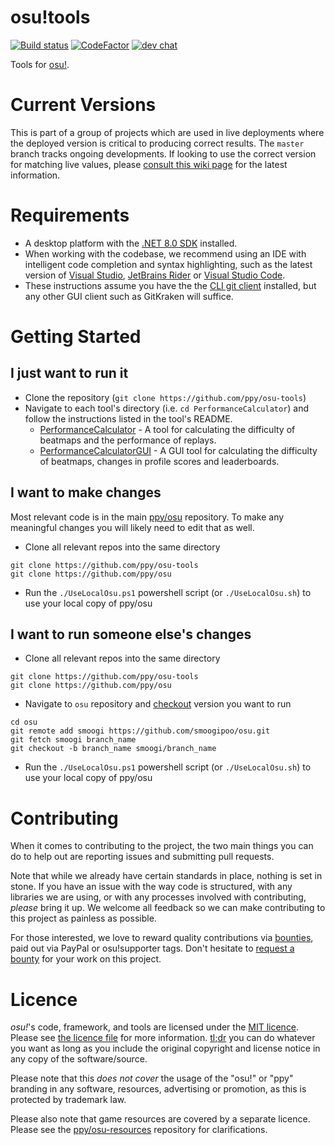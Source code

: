 # osu!tools

[![Build status](https://github.com/ppy/osu-tools/actions/workflows/ci.yml/badge.svg?branch=master&event=push)](https://github.com/ppy/osu-tools/actions/workflows/ci.yml)
[![CodeFactor](https://www.codefactor.io/repository/github/ppy/osu-tools/badge)](https://www.codefactor.io/repository/github/ppy/osu-tools) 
[![dev chat](https://discordapp.com/api/guilds/188630481301012481/widget.png?style=shield)](https://discord.gg/ppy)

Tools for [osu!](https://osu.ppy.sh).

# Current Versions

This is part of a group of projects which are used in live deployments where the deployed version is critical to producing correct results. The `master` branch tracks ongoing developments. If looking to use the correct version for matching live values, please [consult this wiki page](https://github.com/ppy/osu-infrastructure/wiki/Star-Rating-and-Performance-Points) for the latest information.

# Requirements

- A desktop platform with the [.NET 8.0 SDK](https://dotnet.microsoft.com/download) installed.
- When working with the codebase, we recommend using an IDE with intelligent code completion and syntax highlighting, such as the latest version of [Visual Studio](https://visualstudio.microsoft.com/vs/), [JetBrains Rider](https://www.jetbrains.com/rider/) or [Visual Studio Code](https://code.visualstudio.com/).
- These instructions assume you have the the [CLI git client](https://git-scm.com/) installed, but any other GUI client such as GitKraken will suffice.

# Getting Started

## I just want to run it
- Clone the repository (`git clone https://github.com/ppy/osu-tools`)
- Navigate to each tool's directory (i.e. `cd PerformanceCalculator`) and follow the instructions listed in the tool's README.
    - [PerformanceCalculator](https://github.com/ppy/osu-tools/blob/master/PerformanceCalculator/README.md) - A tool for calculating the difficulty of beatmaps and the performance of replays.
    - [PerformanceCalculatorGUI](https://github.com/ppy/osu-tools/blob/master/PerformanceCalculatorGUI/README.md) - A GUI tool for calculating the difficulty of beatmaps, changes in profile scores and leaderboards.

## I want to make changes
Most relevant code is in the main [ppy/osu](https://github.com/ppy/osu) repository. To make any meaningful changes you will likely need to edit that as well.

- Clone all relevant repos into the same directory 
```shell
git clone https://github.com/ppy/osu-tools
git clone https://github.com/ppy/osu
```
- Run the `./UseLocalOsu.ps1` powershell script (or `./UseLocalOsu.sh`) to use your local copy of ppy/osu

## I want to run someone else's changes

- Clone all relevant repos into the same directory 
```shell
git clone https://github.com/ppy/osu-tools
git clone https://github.com/ppy/osu
```
- Navigate to `osu` repository and [checkout](https://stackoverflow.com/a/14383288) version you want to run
```shell
cd osu
git remote add smoogi https://github.com/smoogipoo/osu.git
git fetch smoogi branch_name
git checkout -b branch_name smoogi/branch_name
```
- Run the `./UseLocalOsu.ps1` powershell script (or `./UseLocalOsu.sh`) to use your local copy of ppy/osu


# Contributing

When it comes to contributing to the project, the two main things you can do to help out are reporting issues and submitting pull requests. 

Note that while we already have certain standards in place, nothing is set in stone. If you have an issue with the way code is structured, with any libraries we are using, or with any processes involved with contributing, *please* bring it up. We welcome all feedback so we can make contributing to this project as painless as possible.

For those interested, we love to reward quality contributions via [bounties](https://docs.google.com/spreadsheets/d/1jNXfj_S3Pb5PErA-czDdC9DUu4IgUbe1Lt8E7CYUJuE/view?&rm=minimal#gid=523803337), paid out via PayPal or osu!supporter tags. Don't hesitate to [request a bounty](https://docs.google.com/forms/d/e/1FAIpQLSet_8iFAgPMG526pBZ2Kic6HSh7XPM3fE8xPcnWNkMzINDdYg/viewform) for your work on this project.

# Licence

*osu!*'s code, framework, and tools are licensed under the [MIT licence](https://opensource.org/licenses/MIT). Please see [the licence file](LICENCE) for more information. [tl;dr](https://tldrlegal.com/license/mit-license) you can do whatever you want as long as you include the original copyright and license notice in any copy of the software/source.

Please note that this *does not cover* the usage of the "osu!" or "ppy" branding in any software, resources, advertising or promotion, as this is protected by trademark law.

Please also note that game resources are covered by a separate licence. Please see the [ppy/osu-resources](https://github.com/ppy/osu-resources) repository for clarifications.

